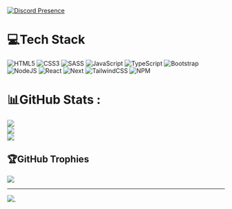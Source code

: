 [![Discord Presence](https://lanyard.cnrad.dev/api/1216624112139632711?showDisplayName=true&idleMessage=Just%20a%20normal%20developer)](https://discord.com/users/1216624112139632711)

# 💻Tech Stack

![HTML5](https://img.shields.io/badge/html5-%23E34F26.svg?style=for-the-badge&logo=html5&logoColor=white)
![CSS3](https://img.shields.io/badge/css3-%231572B6.svg?style=for-the-badge&logo=css3&logoColor=white)
![SASS](https://img.shields.io/badge/Sass-CC6699?style=for-the-badge&logo=sass&logoColor=white)
![JavaScript](https://img.shields.io/badge/javascript-%23323330.svg?style=for-the-badge&logo=javascript&logoColor=%23F7DF1E)
![TypeScript](https://img.shields.io/badge/typescript-%23007ACC.svg?style=for-the-badge&logo=typescript&logoColor=white)
![Bootstrap](https://img.shields.io/badge/bootstrap-%23563D7C.svg?style=for-the-badge&logo=bootstrap&logoColor=white)
![NodeJS](https://img.shields.io/badge/node.js-6DA55F?style=for-the-badge&logo=node.js&logoColor=white)
![React](https://img.shields.io/badge/react-%2320232a.svg?style=for-the-badge&logo=react&logoColor=%2361DAFB)
![Next](https://img.shields.io/badge/next%20js-000000?style=for-the-badge&logo=nextdotjs&logoColor=white)
![TailwindCSS](https://img.shields.io/badge/tailwindcss-%2338B2AC.svg?style=for-the-badge&logo=tailwind-css&logoColor=white)
![NPM](https://img.shields.io/badge/npm-CB3837?style=for-the-badge&logo=npm&logoColor=white)

# 📊GitHub Stats :

![](https://github-readme-stats.vercel.app/api?username=sunaookamishirokodev&theme=omni&hide_border=false&include_all_commits=true&count_private=false)<br/>
![](https://github-readme-streak-stats.herokuapp.com/?user=sunaookamishirokodev&theme=omni&hide_border=false)<br/>
![](https://github-readme-stats.vercel.app/api/top-langs/?username=sunaookamishirokodev&theme=omni&hide_border=false&include_all_commits=true&count_private=false&layout=compact)

## 🏆GitHub Trophies

![](https://github-trophies.vercel.app/?username=sunaookamishirokodev&theme=onedark&no-frame=false&no-bg=false&margin-w=4)

---

[![](https://visitcount.itsvg.in/api?id=sunaookamishirokodev&icon=0&color=8)](https://visitcount.itsvg.in).
